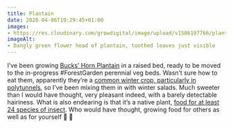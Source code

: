 ```yaml
---
title: Plantain
date: 2020-04-06T19:29:45+01:00
images:
- https://res.cloudinary.com/growdigital/image/upload/v1586197766/plantain-289080.jpg
imageAlt:
- Dangly green flower head of plantain, toothed leaves just visible
---
```


I’ve been growing [Bucks’ Horn Plantain](https://pfaf.org/user/Plant.aspx?LatinName=Plantago+coronopus) in a raised bed, ready to be moved to the in-progress #ForestGarden perennial veg beds. Wasn’t sure how to eat them, apparently they’re a [common winter crop, particularly in polytunnels](https://en.wikipedia.org/wiki/Plantago_coronopus), so I’ve been mixing them in with winter salads. Much sweeter than I would have thought, very pleasant indeed, with a barely detectable hairiness. What is also endearing is that it’s a native plant, [food for at least 24 species of insect](https://www.brc.ac.uk/dbif/hostsresults.aspx?hostid=4157). Who would have thought, growing food for others as well as for yourself 🙂 💚
